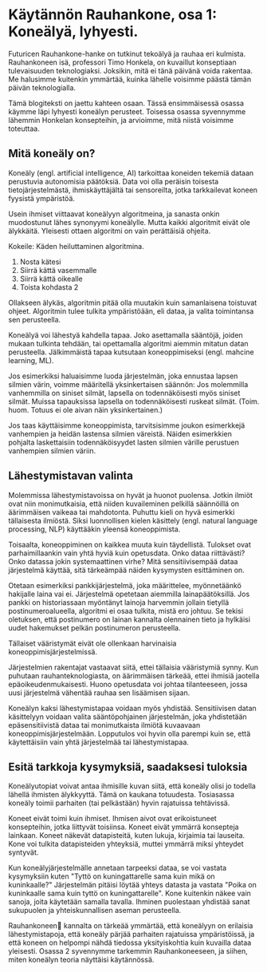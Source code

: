 # Käytännön Rauhankone, osa 1: Koneälyä, lyhyesti.

Futuricen Rauhankone-hanke on tutkinut tekoälyä ja rauhaa eri kulmista. Rauhankoneen isä, professori Timo Honkela, on kuvaillut konseptiaan tulevaisuuden teknologiaksi. Joksikin, mitä ei tänä päivänä voida rakentaa. Me halusimme kuitenkin ymmärtää, kuinka lähelle voisimme päästä tämän päivän teknologialla.

Tämä blogiteksti on jaettu kahteen osaan. Tässä ensimmäisessä osassa käymme läpi lyhyesti koneälyn perusteet. Toisessa osassa syvennymme lähemmin Honkelan konsepteihin, ja arvioimme, mitä niistä voisimme toteuttaa.

## Mitä koneäly on?

Koneäly (engl. artificial intelligence, AI) tarkoittaa koneiden tekemiä dataan perustuvia autonomisia päätöksiä. Data voi olla peräisin toisesta tietojärjestelmästä, ihmiskäyttäjältä tai sensoreilta, jotka tarkkailevat koneen fyysistä ympäristöä.

Usein ihmiset viittaavat koneälyyn algoritmeina, ja sanasta onkin muodostunut lähes synonyymi koneälylle. Mutta kaikki algoritmit eivät ole älykkäitä. Yleisesti ottaen algoritmi on vain perättäisiä ohjeita.

Kokeile: Käden heiluttaminen algoritmina.

1. Nosta kätesi
1. Siirrä kättä vasemmalle
1. Siirrä kättä oikealle
1. Toista kohdasta 2

Ollakseen älykäs, algoritmin pitää olla muutakin kuin samanlaisena toistuvat ohjeet. Algoritmin tulee tulkita ympäristöään, eli dataa, ja valita toimintansa sen perusteella.

Koneälyä voi lähestyä kahdella tapaa. Joko asettamalla sääntöjä, joiden mukaan tulkinta tehdään, tai opettamalla algoritmi aiemmin mitatun datan perusteella. Jälkimmäistä tapaa kutsutaan koneoppimiseksi (engl. mahcine learning, ML).

Jos esimerkiksi haluaisimme luoda järjestelmän, joka ennustaa lapsen silmien värin, voimme määritellä yksinkertaisen säännön: Jos molemmilla vanhemmilla on siniset silmät, lapsella on todennäköisesti myös siniset silmät. Muissa tapauksissa lapsella on todennäköisesti ruskeat silmät. (Toim. huom. Totuus ei ole aivan näin yksinkertainen.)

Jos taas käyttäisimme koneoppimista, tarvitsisimme joukon esimerkkejä vanhempien ja heidän lastensa silmien väreistä. Näiden esimerkkien pohjalta laskettaisiin todennäköisyydet lasten silmien värille perustuen vanhempien silmien väriin.

## Lähestymistavan valinta

Molemmissa lähestymistavoissa on hyvät ja huonot puolensa. Jotkin ilmiöt ovat niin monimutkaisia, että niiden kuvaileminen pelkillä säännöillä on äärimmäisen vaikeaa tai mahdotonta. Puhuttu kieli on hyvä esimerkki tällaisesta ilmiöstä. Siksi luonnollisen kielen käsittely (engl. natural language processing, NLP) käyttääkin yleensä koneoppimista.

Toisaalta, koneoppiminen on kaikkea muuta kuin täydellistä. Tulokset ovat parhaimillaankin vain yhtä hyviä kuin opetusdata. Onko dataa riittävästi? Onko datassa jokin systemaattinen virhe? Mitä sensitiivisempää dataa järjestelmä käyttää, sitä tärkeämpää näiden kysymysten esittäminen on.

Otetaan esimerkiksi pankkijärjestelmä, joka määrittelee, myönnetäänkö hakijalle laina vai ei. Järjestelmä opetetaan aiemmilla lainapäätöksillä. Jos pankki on historiassaan myöntänyt lainoja harvemmin jollain tietyllä postinumeroalueella, algoritmi ei osaa tulkita, mistä ero johtuu. Se tekisi oletuksen, että postinumero on lainan kannalta olennainen tieto ja hylkäisi uudet hakemukset pelkän postinumeron perusteella.

Tällaiset vääristymät eivät ole ollenkaan harvinaisia koneoppimisjärjestelmissä.

Järjestelmien rakentajat vastaavat siitä, ettei tällaisia vääristymiä synny. Kun puhutaan rauhanteknologiasta, on äärimmäisen tärkeää, ettei ihmisiä jaotella epäoikeudenmukaisesti. Huono opetusdata voi johtaa tilanteeseen, jossa uusi järjestelmä vähentää rauhaa sen lisäämisen sijaan.

Koneälyn kaksi lähestymistapaa voidaan myös yhdistää. Sensitiivisen datan käsittelyyn voidaan valita sääntöpohjainen järjestelmän, joka yhdistetään epäsensitiivistä dataa tai monimutkaista ilmiötä kuvaavaan koneoppimisjärjestelmään. Lopputulos voi hyvin olla parempi kuin se, että käytettäisiin vain yhtä järjestelmää tai lähestymistapaa.

## Esitä tarkkoja kysymyksiä, saadaksesi tuloksia

Koneälyutopiat voivat antaa ihmisille kuvan siitä, että koneäly olisi jo todella lähellä ihmisten älykkyyttä. Tämä on kaukana totuudesta. Tosiasassa koneäly toimii parhaiten (tai pelkästään) hyvin rajatuissa tehtävissä.

Koneet eivät toimi kuin ihmiset. Ihmisen aivot ovat erikoistuneet konsepteihin, jotka liittyvät toisiinsa. Koneet eivät ymmärrä konsepteja lainkaan. Koneet näkevät datapisteitä, kuten lukuja, kirjaimia tai lauseita. Kone voi tulkita datapisteiden yhteyksiä, muttei ymmärrä miksi yhteydet syntyvät.

Kun koneälyjärjestelmälle annetaan tarpeeksi dataa, se voi vastata kysymyksiin kuten "Tyttö on kuningattarelle sama kuin mikä on kuninkaalle?" Järjestelmän pitäisi löytää yhteys datasta ja vastata "Poika on kuninkaalle sama kuin tyttö on kuningattarelle". Kone kuitenkin näkee vain sanoja, joita käytetään samalla tavalla. Ihminen puolestaan yhdistää sanat sukupuolen ja yhteiskunnallisen aseman perusteella.


Rauhankoneen kannalta on tärkeää ymmärtää, että koneälyyn on erilaisia lähestymistapoja, että koneäly pärjää parhaiten rajatuissa ympäristöissä, ja että koneen on helpompi nähdä tiedossa yksityiskohtia kuin kuvailla dataa yleisesti. Osassa 2 syvennymme tarkemmin Rauhankoneeseen, ja siihen, miten koneälyn teoria näyttäisi käytännössä.
